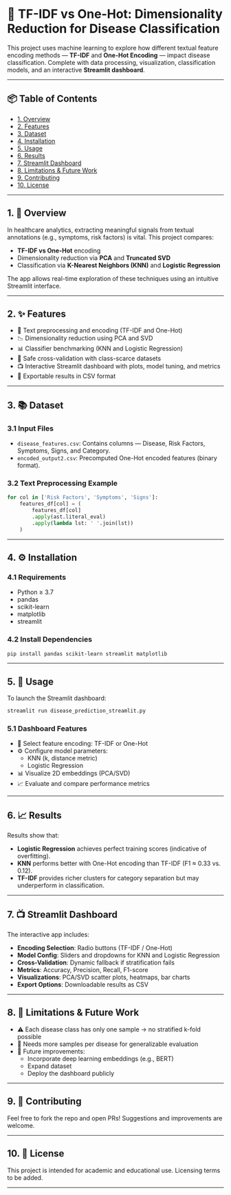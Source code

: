 # 🧬 TF-IDF vs One-Hot: Dimensionality Reduction for Disease Classification

This project uses machine learning to explore how different textual feature encoding methods — **TF-IDF** and **One-Hot Encoding** — impact disease classification. Complete with data processing, visualization, classification models, and an interactive **Streamlit dashboard**.

---

## 📦 Table of Contents

- [1. Overview](#1-overview)
- [2. Features](#2-features)
- [3. Dataset](#3-dataset)
- [4. Installation](#4-installation)
- [5. Usage](#5-usage)
- [6. Results](#6-results)
- [7. Streamlit Dashboard](#7-streamlit-dashboard)
- [8. Limitations & Future Work](#8-limitations--future-work)
- [9. Contributing](#9-contributing)
- [10. License](#10-license)

---

## 1. 🧠 Overview

In healthcare analytics, extracting meaningful signals from textual annotations (e.g., symptoms, risk factors) is vital. This project compares:

- **TF-IDF vs One-Hot** encoding
- Dimensionality reduction via **PCA** and **Truncated SVD**
- Classification via **K-Nearest Neighbors (KNN)** and **Logistic Regression**

The app allows real-time exploration of these techniques using an intuitive Streamlit interface.

---

## 2. ✨ Features

- 📁 Text preprocessing and encoding (TF-IDF and One-Hot)
- 📉 Dimensionality reduction using PCA and SVD
- 📊 Classifier benchmarking (KNN and Logistic Regression)
- 🧪 Safe cross-validation with class-scarce datasets
- 📺 Interactive Streamlit dashboard with plots, model tuning, and metrics
- 📁 Exportable results in CSV format

---

## 3. 📚 Dataset

### 3.1 Input Files
- `disease_features.csv`: Contains columns — Disease, Risk Factors, Symptoms, Signs, and Category.
- `encoded_output2.csv`: Precomputed One-Hot encoded features (binary format).

### 3.2 Text Preprocessing Example
```python
for col in ['Risk Factors', 'Symptoms', 'Signs']:
    features_df[col] = (
        features_df[col]
        .apply(ast.literal_eval)
        .apply(lambda lst: ' '.join(lst))
    )
```

---

## 4. ⚙️ Installation

### 4.1 Requirements
- Python ≥ 3.7
- pandas
- scikit-learn
- matplotlib
- streamlit

### 4.2 Install Dependencies
```bash
pip install pandas scikit-learn streamlit matplotlib
```

---

## 5. 🚀 Usage

To launch the Streamlit dashboard:
```bash
streamlit run disease_prediction_streamlit.py
```

### 5.1 Dashboard Features
- 🔘 Select feature encoding: TF-IDF or One-Hot
- ⚙️ Configure model parameters:
  - KNN (k, distance metric)
  - Logistic Regression
- 📊 Visualize 2D embeddings (PCA/SVD)
- 📈 Evaluate and compare performance metrics

---

## 6. 📈 Results

Results show that:
- **Logistic Regression** achieves perfect training scores (indicative of overfitting).
- **KNN** performs better with One-Hot encoding than TF-IDF (F1 ≈ 0.33 vs. 0.12).
- **TF-IDF** provides richer clusters for category separation but may underperform in classification.

---

## 7. 📺 Streamlit Dashboard

The interactive app includes:
- **Encoding Selection**: Radio buttons (TF-IDF / One-Hot)
- **Model Config**: Sliders and dropdowns for KNN and Logistic Regression
- **Cross-Validation**: Dynamic fallback if stratification fails
- **Metrics**: Accuracy, Precision, Recall, F1-score
- **Visualizations**: PCA/SVD scatter plots, heatmaps, bar charts
- **Export Options**: Downloadable results as CSV

---

## 8. 🧪 Limitations & Future Work

- ⚠️ Each disease class has only one sample → no stratified k-fold possible
- 🧬 Needs more samples per disease for generalizable evaluation
- 🔄 Future improvements:
  - Incorporate deep learning embeddings (e.g., BERT)
  - Expand dataset
  - Deploy the dashboard publicly

---

## 9. 🤝 Contributing

Feel free to fork the repo and open PRs! Suggestions and improvements are welcome.

---

## 10. 📄 License

This project is intended for academic and educational use. Licensing terms to be added.

---
